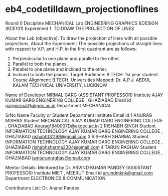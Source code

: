 # eb4_codetilldawn_projectionoflines
Round 0
Discipline	MECHANICAL
Lab	ENGINEERING GRAPHICS &DESIGN (KCE101)
Experiment	1. TO DRAW THE PROJECTION OF LINES

About the Lab (objective):
To draw the projection of lines with all possible projections.
About the Experiment:
The possible projections of straight lines with respect to V.P. and H.P. in the first quadrant are as follows:
1. Perpendicular to one plane and parallel to the other.
2. Parallel to both the planes.
3. Parallel to one plane and inclined to the other.
4. Inclined to both the planes.
Target Audience:
  B.TECH. 1st year student.
Course Alignment: 
   B.TECH.
Universities Mapped:
   Dr. A.P.J. ABDUL KALAM TECHNICAL UNIVERSITY, LUCKNOW

Name of Developer	NIRMAL GARG (ASSISTANT PROFESSOR)
 Institute	AJAY KUMAR GARG ENGINERING COLLEGE , GHAZIABAD
Email id	gargnirmal@akgec.ac.in
Department	MECHANICAL

SrNo	Name	Faculty or Student	Department	Institute	Email id
1	ANURAG MISHRA	Student	MECHANICAL	AJAY KUMAR GARG ENGINERING COLLEGE , GHAZIABAD	Anurag1840007D@akgec.ac.in
2	RISHABH SINGH	Student	INFORMATION TECHNOLOGY	AJAY KUMAR GARG ENGINERING COLLEGE , GHAZIABAD	rishabh131199@gmail.com
3	RISHABH SHARMA	Student	INFORMATION TECHNOLOGY	AJAY KUMAR GARG ENGINERING COLLEGE , GHAZIABAD	rishabhsharma2304@gmail.com
4	TARUN RAGHAV	Student	INFORMATION TECHNOLOGY	AJAY KUMAR GARG ENGINERING COLLEGE , GHAZIABAD	iamtarunraghav@gmail.com










Mentor Details:
Mentored by	Dr. ARVIND KUMAR PANDEY (ASSISTANT PROFESSOR)
Institute	MIET , MEERUT
Email id	arvindmknk@gmail.com
Department	ELECTRONICS & COMMUNICATION









Contributors List: Dr. Anand Pandey
